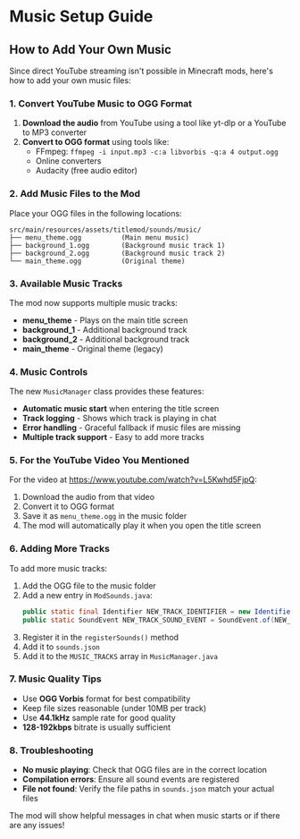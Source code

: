    # Music Setup Guide

## How to Add Your Own Music

Since direct YouTube streaming isn't possible in Minecraft mods, here's how to add your own music files:

### 1. Convert YouTube Music to OGG Format

1. **Download the audio** from YouTube using a tool like yt-dlp or a YouTube to MP3 converter
2. **Convert to OGG format** using tools like:
   - FFmpeg: `ffmpeg -i input.mp3 -c:a libvorbis -q:a 4 output.ogg`
   - Online converters
   - Audacity (free audio editor)

### 2. Add Music Files to the Mod

Place your OGG files in the following locations:

```
src/main/resources/assets/titlemod/sounds/music/
├── menu_theme.ogg          (Main menu music)
├── background_1.ogg        (Background music track 1)
├── background_2.ogg        (Background music track 2)
└── main_theme.ogg          (Original theme)
```

### 3. Available Music Tracks

The mod now supports multiple music tracks:

- **menu_theme** - Plays on the main title screen
- **background_1** - Additional background track
- **background_2** - Additional background track
- **main_theme** - Original theme (legacy)

### 4. Music Controls

The new `MusicManager` class provides these features:

- **Automatic music start** when entering the title screen
- **Track logging** - Shows which track is playing in chat
- **Error handling** - Graceful fallback if music files are missing
- **Multiple track support** - Easy to add more tracks

### 5. For the YouTube Video You Mentioned

For the video at https://www.youtube.com/watch?v=L5Kwhd5FjpQ:

1. Download the audio from that video
2. Convert it to OGG format
3. Save it as `menu_theme.ogg` in the music folder
4. The mod will automatically play it when you open the title screen

### 6. Adding More Tracks

To add more music tracks:

1. Add the OGG file to the music folder
2. Add a new entry in `ModSounds.java`:
   ```java
   public static final Identifier NEW_TRACK_IDENTIFIER = new Identifier("titlemod", "music.new_track");
   public static SoundEvent NEW_TRACK_SOUND_EVENT = SoundEvent.of(NEW_TRACK_IDENTIFIER);
   ```
3. Register it in the `registerSounds()` method
4. Add it to `sounds.json`
5. Add it to the `MUSIC_TRACKS` array in `MusicManager.java`

### 7. Music Quality Tips

- Use **OGG Vorbis** format for best compatibility
- Keep file sizes reasonable (under 10MB per track)
- Use **44.1kHz** sample rate for good quality
- **128-192kbps** bitrate is usually sufficient

### 8. Troubleshooting

- **No music playing**: Check that OGG files are in the correct location
- **Compilation errors**: Ensure all sound events are registered
- **File not found**: Verify the file paths in `sounds.json` match your actual files

The mod will show helpful messages in chat when music starts or if there are any issues!
